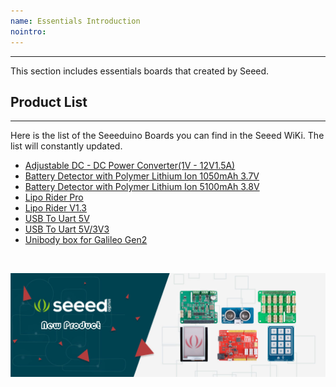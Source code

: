 ```yaml
---
name: Essentials Introduction
nointro:
---
```


---
This section includes essentials boards that created by Seeed.

## Product  List
---

Here is the list of the Seeeduino Boards you can find in the Seeed WiKi. The list will constantly updated.

- [Adjustable DC - DC Power Converter(1V - 12V1.5A)](/Adjustable_DC_DC_Power_Converter_1V-12V-1.5A/)
- [Battery Detector with Polymer Lithium Ion 1050mAh 3.7V](/Battery_Detector_with_Polymer_Lithium_Ion_1050mAh_3.7V/)
- [Battery Detector with Polymer Lithium Ion 5100mAh 3.8V](/Battery_Detector_with_Polymer_Lithium_Ion_5100mAh_3.8V/)
- [Lipo Rider Pro](/Lipo_Rider_Pro/)
- [Lipo Rider V1.3](/Lipo_Rider_V1.3/)
- [USB To Uart 5V](/USB_To_Uart_5V/)
- [USB To Uart 5V/3V3](/USB_To_Uart_5V_3V3/)
- [Unibody box for Galileo Gen2](/Unibody_box_for_Galileo_Gen2/)

<br /><p style="text-align:center"><a href="https://www.seeedstudio.com/act-4.html" target="_blank"><img src="https://github.com/SeeedDocument/Wiki_Banner/raw/master/new_product.jpg" /></a></p>